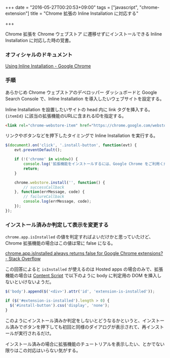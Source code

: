 +++
date = "2016-05-27T00:20:53+09:00"
tags = ["javascript", "chrome-extension"]
title = "Chrome 拡張の Inline Installation に対応する"

+++

Chrome 拡張を Chrome ウェブストア に遷移せずにインストールできる Inline Installation に対応した時の覚書。

<!--more-->

### オフィシャルのドキュメント

[Using Inline Installation - Google Chrome](https://developer.chrome.com/webstore/inline_installation)

### 手順

あらかじめ Chrome ウェブストアのデベロッパー ダッシュボードと Google Search Console で、Inline Installation を導入したいウェブサイトを設定する。

Inline Installation を設置したいサイトの head 内に link タグを挿入する。`{itemId}` に該当の拡張機能のURLに含まれるIDを指定する。

```html
<link rel="chrome-webstore-item" href="https://chrome.google.com/webstore/detail/{itemId}">
```

リンクやボタンなどを押下したタイミングで Inline Installation を実行する。

```javascript
$(document).on('click', '.install-button', function(evt) {
    evt.preventDefault();

    if (!('chrome' in window)) {
        console.log('拡張機能をインストールするには、Google Chrome をご利用ください');
        return;
    }

    chrome.webstore.install('', function() {
        // successCallback
    }, function(errMessage, code) {
        // failureCallback
        console.log(errMessage, code);
    });
});
```

### インストール済みか判定して表示を変更する

`chrome.app.isInstalled` の値を判定すればよいだけかと思っていたけど、Chrome 拡張機能の場合はこの値は常に false になる。

[chrome.app.isInstalled always returns false for Google Chrome extensions? - Stack Overflow](http://stackoverflow.com/questions/18275960/chrome-app-isinstalled-always-returns-false-for-google-chrome-extensions)

この回答によると `isInstalled` が使えるのは Hosted apps の場合のみで、拡張機能の場合は [Content Script](https://developer.chrome.com/extensions/content_scripts) で以下のように body に判定用の DOM を挿入しないといけないようだ。

```javascript
$('body').append($('<div>').attr('id', 'extension-is-installed'));
```

```javascript
if ($('#extension-is-installed').length > 0) {
  $('#install-button').css('display', 'none');
}
```

このようにインストール済みか判定をしないとどうなるかというと、インストール済みでボタンを押下しても初回と同様のダイアログが表示されて、再インストールが実行されるだけ。

インストール済みの場合に拡張機能のチュートリアルを表示したい、とかでない限りはこの対応はいらない気がする。

